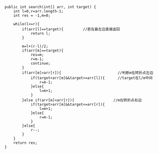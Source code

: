    public int search(int[] arr, int target) {
        int l=0,r=arr.length-1;
        int res = -1,m=0;

        while(l<=r){
            if(arr[l]==target){         //若在最左边直接返回
                return l;
            }
            
            m=l+(r-l)/2;
            if(arr[m]==target){
                res=m;
                r=m-1;
                continue;
            }
            if(arr[m]>arr[r]){                          //判断m在转折点左边
                if(target<arr[m]&&target>=arr[l]){      //target在l/m中间
                    r=m-1;
                }else{
                    l=m+1;
                }
            }else if(arr[m]<arr[r]){                  //m在转折点右边
                if(target>arr[m]&&target<=arr[r]){
                    l=m+1;
                }else{
                    r=m-1;
                }
            }else{
                r--;
            }
        }
        return res;
    }
